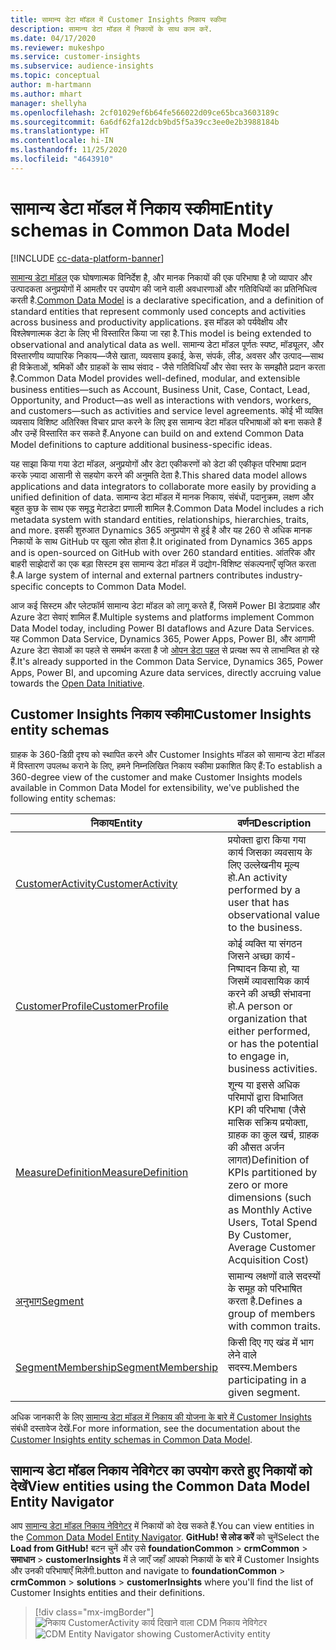 ```yaml
---
title: सामान्य डेटा मॉडल में Customer Insights निकाय स्कीमा
description: सामान्य डेटा मॉडल में निकायों के साथ काम करें.
ms.date: 04/17/2020
ms.reviewer: mukeshpo
ms.service: customer-insights
ms.subservice: audience-insights
ms.topic: conceptual
author: m-hartmann
ms.author: mhart
manager: shellyha
ms.openlocfilehash: 2cf01029ef6b64fe566022d09ce65bca3603189c
ms.sourcegitcommit: 6a6df62fa12dcb9bd5f5a39cc3ee0e2b3988184b
ms.translationtype: HT
ms.contentlocale: hi-IN
ms.lasthandoff: 11/25/2020
ms.locfileid: "4643910"
---
```

# <a name="entity-schemas-in-common-data-model"></a><span data-ttu-id="61c9f-103">सामान्य डेटा मॉडल में निकाय स्कीमा</span><span class="sxs-lookup"><span data-stu-id="61c9f-103">Entity schemas in Common Data Model</span></span>

[!INCLUDE [cc-data-platform-banner](../includes/cc-data-platform-banner.md)]

<span data-ttu-id="61c9f-104">[सामान्य डेटा मॉडल](https://docs.microsoft.com/common-data-model/) एक घोषणात्मक विनिर्देश है, और मानक निकायों की एक परिभाषा है जो व्यापार और उत्पादकता अनुप्रयोगों में आमतौर पर उपयोग की जाने वाली अवधारणाओं और गतिविधियों का प्रतिनिधित्व करती है.</span><span class="sxs-lookup"><span data-stu-id="61c9f-104">[Common Data Model](https://docs.microsoft.com/common-data-model/) is a declarative specification, and a definition of standard entities that represent commonly used concepts and activities across business and productivity applications.</span></span> <span data-ttu-id="61c9f-105">इस मॉडल को पर्यवेक्षीय और विश्लेषणात्मक डेटा के लिए भी विस्तारित किया जा रहा है.</span><span class="sxs-lookup"><span data-stu-id="61c9f-105">This model is being extended to observational and analytical data as well.</span></span> <span data-ttu-id="61c9f-106">सामान्य डेटा मॉडल पूर्णतः स्पष्ट, मॉड्यूलर, और विस्तारणीय व्यापारिक निकाय—जैसे खाता, व्यवसाय इकाई, केस, संपर्क, लीड, अवसर और उत्पाद—साथ ही विक्रेताओं, श्रमिकों और ग्राहकों के साथ संवाद - जैसे गतिविधियाँ और सेवा स्तर के समझौते प्रदान करता है.</span><span class="sxs-lookup"><span data-stu-id="61c9f-106">Common Data Model provides well-defined, modular, and extensible business entities—such as Account, Business Unit, Case, Contact, Lead, Opportunity, and Product—as well as interactions with vendors, workers, and customers—such as activities and service level agreements.</span></span> <span data-ttu-id="61c9f-107">कोई भी व्यक्ति व्यवसाय विशिष्ट अतिरिक्त विचार प्राप्त करने के लिए इस सामान्य डेटा मॉडल परिभाषाओं को बना सकते हैं और उन्हें विस्तारित कर सकते हैं.</span><span class="sxs-lookup"><span data-stu-id="61c9f-107">Anyone can build on and extend Common Data Model definitions to capture additional business-specific ideas.</span></span>

<span data-ttu-id="61c9f-108">यह साझा किया गया डेटा मॉडल, अनुप्रयोगों और डेटा एकीकरणों को डेटा की एकीकृत परिभाषा प्रदान करके ज़्यादा आसानी से सहयोग करने की अनुमति देता है.</span><span class="sxs-lookup"><span data-stu-id="61c9f-108">This shared data model allows applications and data integrators to collaborate more easily by providing a unified definition of data.</span></span> <span data-ttu-id="61c9f-109">सामान्य डेटा मॉडल में मानक निकाय, संबंधों, पदानुक्रम, लक्षण और बहुत कुछ के साथ एक समृद्ध मेटाडेटा प्रणाली शामिल है.</span><span class="sxs-lookup"><span data-stu-id="61c9f-109">Common Data Model includes a rich metadata system with standard entities, relationships, hierarchies, traits, and more.</span></span> <span data-ttu-id="61c9f-110">इसकी शुरुआत Dynamics 365 अनुप्रयोग से हुई है और यह 260 से अधिक मानक निकायों के साथ GitHub पर खुला स्रोत होता है.</span><span class="sxs-lookup"><span data-stu-id="61c9f-110">It originated from Dynamics 365 apps and is open-sourced on GitHub with over 260 standard entities.</span></span> <span data-ttu-id="61c9f-111">आंतरिक और बाहरी साझेदारों का एक बड़ा सिस्टम इस सामान्य डेटा मॉडल में उद्योग-विशिष्ट संकल्पनाएँ सृजित करता है.</span><span class="sxs-lookup"><span data-stu-id="61c9f-111">A large system of internal and external partners contributes industry-specific concepts to Common Data Model.</span></span>

<span data-ttu-id="61c9f-112">आज कई सिस्टम और प्लेटफॉर्म सामान्य डेटा मॉडल को लागू करते हैं, जिसमें Power BI डेटाप्रवाह और Azure डेटा सेवाएं शामिल हैं.</span><span class="sxs-lookup"><span data-stu-id="61c9f-112">Multiple systems and platforms implement Common Data Model today, including Power BI dataflows and Azure Data Services.</span></span> <span data-ttu-id="61c9f-113">यह Common Data Service, Dynamics 365, Power Apps, Power BI, और आगामी Azure डेटा सेवाओं का पहले से समर्थन करता है जो [ओपन डेटा पहल](https://www.microsoft.com/open-data-initiative) से प्रत्यक्ष रूप से लाभान्वित हो रहे हैं.</span><span class="sxs-lookup"><span data-stu-id="61c9f-113">It's already supported in the Common Data Service, Dynamics 365, Power Apps, Power BI, and upcoming Azure data services, directly accruing value towards the [Open Data Initiative](https://www.microsoft.com/open-data-initiative).</span></span>

## <a name="customer-insights-entity-schemas"></a><span data-ttu-id="61c9f-114">Customer Insights निकाय स्कीमा</span><span class="sxs-lookup"><span data-stu-id="61c9f-114">Customer Insights entity schemas</span></span>

<span data-ttu-id="61c9f-115">ग्राहक के 360-डिग्री दृश्य को स्थापित करने और Customer Insights मॉडल को सामान्य डेटा मॉडल में विस्तारण उपलब्ध कराने के लिए, हमने निम्नलिखित निकाय स्कीमा प्रकाशित किए हैं:</span><span class="sxs-lookup"><span data-stu-id="61c9f-115">To establish a 360-degree view of the customer and make Customer Insights models available in Common Data Model for extensibility, we've published the following entity schemas:</span></span>

| <span data-ttu-id="61c9f-116">निकाय</span><span class="sxs-lookup"><span data-stu-id="61c9f-116">Entity</span></span> | <span data-ttu-id="61c9f-117">वर्णन</span><span class="sxs-lookup"><span data-stu-id="61c9f-117">Description</span></span> |
|---------|---------|
|[<span data-ttu-id="61c9f-118">CustomerActivity</span><span class="sxs-lookup"><span data-stu-id="61c9f-118">CustomerActivity</span></span>](https://docs.microsoft.com/common-data-model/schema/core/applicationcommon/foundationcommon/crmcommon/solutions/customerinsights/customeractivity) | <span data-ttu-id="61c9f-119">प्रयोक्ता द्वारा किया गया कार्य जिसका व्यवसाय के लिए उल्लेखनीय मूल्य हो.</span><span class="sxs-lookup"><span data-stu-id="61c9f-119">An activity performed by a user that has observational value to the business.</span></span> |
|[<span data-ttu-id="61c9f-120">CustomerProfile</span><span class="sxs-lookup"><span data-stu-id="61c9f-120">CustomerProfile</span></span>](https://docs.microsoft.com/common-data-model/schema/core/applicationcommon/foundationcommon/crmcommon/solutions/customerinsights/customerprofile) | <span data-ttu-id="61c9f-121">कोई व्यक्ति या संगठन जिसने अच्छा कार्य-निष्पादन किया हो, या जिसमें व्यावसायिक कार्य करने की अच्छी संभावना हो.</span><span class="sxs-lookup"><span data-stu-id="61c9f-121">A person or organization that either performed, or has the potential to engage in, business activities.</span></span> |
|[<span data-ttu-id="61c9f-122">MeasureDefinition</span><span class="sxs-lookup"><span data-stu-id="61c9f-122">MeasureDefinition</span></span>](https://docs.microsoft.com/common-data-model/schema/core/applicationcommon/foundationcommon/crmcommon/solutions/customerinsights/measuredefinition) | <span data-ttu-id="61c9f-123">शून्य या इससे अधिक परिमापों द्वारा विभाजित KPI की परिभाषा (जैसे मासिक सक्रिय प्रयोक्ता, ग्राहक का कुल खर्च, ग्राहक की औसत अर्जन लागत)</span><span class="sxs-lookup"><span data-stu-id="61c9f-123">Definition of KPIs partitioned by zero or more dimensions (such as Monthly Active Users, Total Spend By Customer, Average Customer Acquisition Cost)</span></span> |
|[<span data-ttu-id="61c9f-124">अनुभाग</span><span class="sxs-lookup"><span data-stu-id="61c9f-124">Segment</span></span>](https://docs.microsoft.com/common-data-model/schema/core/applicationcommon/foundationcommon/crmcommon/solutions/customerinsights/segment) | <span data-ttu-id="61c9f-125">सामान्य लक्षणों वाले सदस्यों के समूह को परिभाषित करता है.</span><span class="sxs-lookup"><span data-stu-id="61c9f-125">Defines a group of members with common traits.</span></span> |
|[<span data-ttu-id="61c9f-126">SegmentMembership</span><span class="sxs-lookup"><span data-stu-id="61c9f-126">SegmentMembership</span></span>](https://docs.microsoft.com/common-data-model/schema/core/applicationcommon/foundationcommon/crmcommon/solutions/customerinsights/segmentmembership) | <span data-ttu-id="61c9f-127">किसी दिए गए खंड में भाग लेने वाले सदस्य.</span><span class="sxs-lookup"><span data-stu-id="61c9f-127">Members participating in a given segment.</span></span> |

<span data-ttu-id="61c9f-128">अधिक जानकारी के लिए [सामान्य डेटा मॉडल में निकाय की योजना के बारे में Customer Insights](https://docs.microsoft.com/common-data-model/schema/core/applicationcommon/foundationcommon/crmcommon/solutions/customerinsights/overview) संबंधी दस्तावेज देखें.</span><span class="sxs-lookup"><span data-stu-id="61c9f-128">For more information, see the documentation about the [Customer Insights entity schemas in Common Data Model](https://docs.microsoft.com/common-data-model/schema/core/applicationcommon/foundationcommon/crmcommon/solutions/customerinsights/overview).</span></span>

## <a name="view-entities-using-the-common-data-model-entity-navigator"></a><span data-ttu-id="61c9f-129">सामान्य डेटा मॉडल निकाय नेविगेटर का उपयोग करते हुए निकायों को देखें</span><span class="sxs-lookup"><span data-stu-id="61c9f-129">View entities using the Common Data Model Entity Navigator</span></span>

<span data-ttu-id="61c9f-130">आप [सामान्य डेटा मॉडल निकाय नेविगेटर](https://microsoft.github.io/CDM/) में निकायों को देख सकते हैं.</span><span class="sxs-lookup"><span data-stu-id="61c9f-130">You can view entities in the [Common Data Model Entity Navigator](https://microsoft.github.io/CDM/).</span></span> <span data-ttu-id="61c9f-131">**GitHub! से लोड करें** को चुनें</span><span class="sxs-lookup"><span data-stu-id="61c9f-131">Select the **Load from GitHub!**</span></span> <span data-ttu-id="61c9f-132">बटन चुनें और उसे **foundationCommon** > **crmCommon** > **समाधान** > **customerInsights** में ले जाएँ जहाँ आपको निकायों के बारे में Customer Insights और उनकी परिभाषाएँ मिलेंगी.</span><span class="sxs-lookup"><span data-stu-id="61c9f-132">button and navigate to **foundationCommon** > **crmCommon** > **solutions** > **customerInsights** where you'll find the list of Customer Insights entities and their definitions.</span></span>
> [!div class="mx-imgBorder"]
> <span data-ttu-id="61c9f-133">![निकाय CustomerActivity कार्य दिखाने वाला CDM निकाय नेविगेटर](media/CDM-entity-navigator.png "निकाय CustomerActivity कार्य दिखाने वाला CDM निकाय नेविगेटर")</span><span class="sxs-lookup"><span data-stu-id="61c9f-133">![CDM Entity Navigator showing CustomerActivity entity](media/CDM-entity-navigator.png "CDM Entity Navigator showing CustomerActivity entity")</span></span>
